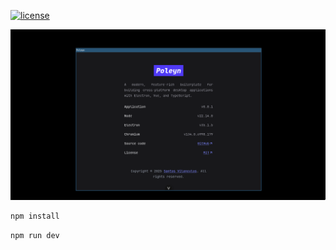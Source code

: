 [![license](https://img.shields.io/github/license/SantosVilanculos/electron)](https://github.com/SantosVilanculos/electron/blob/main/LICENSE)

![screenshot](./screenshot.png)

```sh
npm install
```

```sh
npm run dev
```
